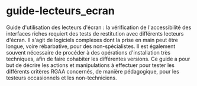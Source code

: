# guide-lecteurs_ecran
Guide d'utilisation des lecteurs d'écran : la vérification de l'accessibilité des interfaces riches requiert des tests de restitution avec différents lecteurs d'écran.   Il s'agit de logiciels complexes dont la prise en main peut être longue, voire rébarbative, pour des non-spécialistes. Il est également souvent nécessaire de procéder à des opérations d'installation très techniques, afin de faire cohabiter les différentes versions.  Ce guide a pour but de décrire les actions et manipulations à effectuer pour tester les différents critères RGAA concernés, de manière pédagogique, pour les testeurs occasionnels et les non-techniciens.
